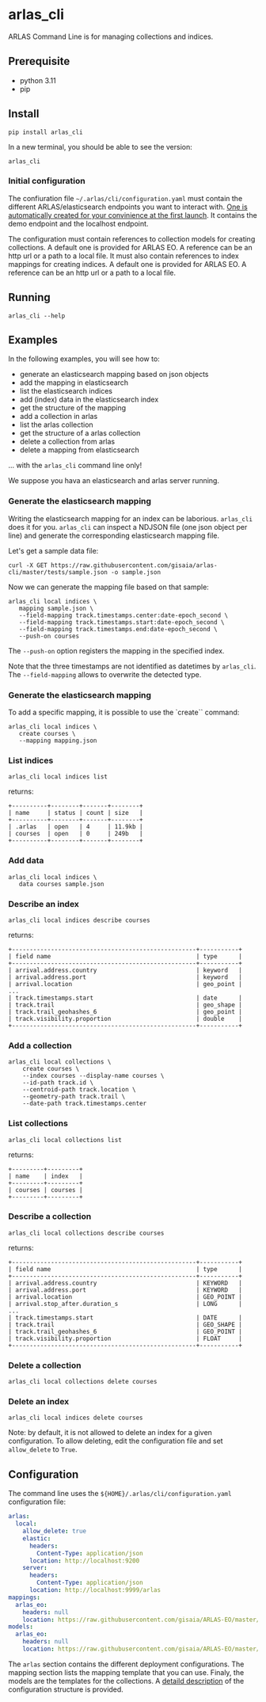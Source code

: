 # arlas_cli

ARLAS Command Line is for managing collections and indices.

## Prerequisite

- python 3.11
- pip

## Install

```shell
pip install arlas_cli
```

In a new terminal, you should be able to see the version:
```shell
arlas_cli
```

### Initial configuration
The confiuration file `~/.arlas/cli/configuration.yaml` must contain the different ARLAS/elasticsearch endpoints you want to interact with. [One is automatically created for your convinience at the first launch](configuration.yaml). It contains the demo endpoint and the localhost endpoint.

The configuration must contain references to collection models for creating collections. A default one is provided for ARLAS EO. A reference can be an http url or a path to a local file.
It must also contain references to index mappings for creating indices. A default one is provided for ARLAS EO. A reference can be an http url or a path to a local file.

## Running

```shell
arlas_cli --help
```

## Examples

In the following examples, you will see how to:
- generate an elasticsearch mapping based on json objects
- add the mapping in elasticsearch
- list the elasticsearch indices
- add (index) data in the elasticsearch index
- get the structure of the mapping
- add a collection in arlas
- list the arlas collection
- get the structure of a arlas collection
- delete a collection from arlas
- delete a mapping from elasticsearch

... with the `arlas_cli` command line only!

We suppose you hava an elasticsearch and arlas server running.

### Generate the elasticsearch mapping

Writing the elasticsearch mapping for an index can be laborious. `arlas_cli` does it for you. `arlas_cli` can inspect a NDJSON file (one json object per line) and generate the corresponding elasticsearch mapping file.

Let's get a sample data file:
```shell
curl -X GET https://raw.githubusercontent.com/gisaia/arlas-cli/master/tests/sample.json -o sample.json
```

Now we can generate the mapping file based on that sample:
```shell
arlas_cli local indices \
   mapping sample.json \
   --field-mapping track.timestamps.center:date-epoch_second \
   --field-mapping track.timestamps.start:date-epoch_second \
   --field-mapping track.timestamps.end:date-epoch_second \
   --push-on courses
```

The `--push-on` option registers the mapping in the specified index.

Note that the three timestamps are not identified as datetimes by `arlas_cli`. The `--field-mapping` allows to overwrite the detected type.

### Generate the elasticsearch mapping

To add a specific mapping, it is possible to use the `create`` command:

```shell
arlas_cli local indices \
   create courses \
   --mapping mapping.json 
```

### List indices
```shell
arlas_cli local indices list
```

returns:

```shell
+----------+--------+-------+--------+
| name     | status | count | size   |
+----------+--------+-------+--------+
| .arlas   | open   | 4     | 11.9kb |
| courses  | open   | 0     | 249b   |
+----------+--------+-------+--------+
```

### Add data
```shell
arlas_cli local indices \
   data courses sample.json
```

### Describe an index

```shell
arlas_cli local indices describe courses
```

returns:

```shell
+----------------------------------------------------+-----------+
| field name                                         | type      |
+----------------------------------------------------+-----------+
| arrival.address.country                            | keyword   |
| arrival.address.port                               | keyword   |
| arrival.location                                   | geo_point |
...
| track.timestamps.start                             | date      |
| track.trail                                        | geo_shape |
| track.trail_geohashes_6                            | geo_point |
| track.visibility.proportion                        | double    |
+----------------------------------------------------+-----------+
```

### Add a collection
```shell
arlas_cli local collections \
    create courses \
    --index courses --display-name courses \
    --id-path track.id \
    --centroid-path track.location \
    --geometry-path track.trail \
    --date-path track.timestamps.center
```


### List collections
```shell
arlas_cli local collections list
```

returns:

```shell
+---------+---------+
| name    | index   |
+---------+---------+
| courses | courses |
+---------+---------+
```

### Describe a collection

```shell
arlas_cli local collections describe courses
```

returns:

```shell
+----------------------------------------------------+-----------+
| field name                                         | type      |
+----------------------------------------------------+-----------+
| arrival.address.country                            | KEYWORD   |
| arrival.address.port                               | KEYWORD   |
| arrival.location                                   | GEO_POINT |
| arrival.stop_after.duration_s                      | LONG      |
...
| track.timestamps.start                             | DATE      |
| track.trail                                        | GEO_SHAPE |
| track.trail_geohashes_6                            | GEO_POINT |
| track.visibility.proportion                        | FLOAT     |
+----------------------------------------------------+-----------+
```

### Delete a collection
```shell
arlas_cli local collections delete courses
```

### Delete an index
```shell
arlas_cli local indices delete courses
```

Note: by default, it is not allowed to delete an index for a given configuration. To allow deleting, edit the configuration file and set `allow_delete` to `True`.

## Configuration

The command line uses the `${HOME}/.arlas/cli/configuration.yaml` configuration file:

```yaml
arlas:
  local:
    allow_delete: true
    elastic:
      headers:
        Content-Type: application/json
      location: http://localhost:9200
    server:
      headers:
        Content-Type: application/json
      location: http://localhost:9999/arlas
mappings:
  arlas_eo:
    headers: null
    location: https://raw.githubusercontent.com/gisaia/ARLAS-EO/master/mapping.json
models:
  arlas_eo:
    headers: null
    location: https://raw.githubusercontent.com/gisaia/ARLAS-EO/master/collection.json
```

The `arlas` section contains the different deployment configurations. The mapping section lists the mapping template that you can use.
 Finaly, the models are the templates for the collections. A [detaild description](docs/model/README.md) of the configuration structure is provided.
 